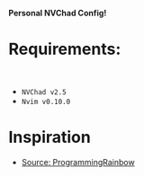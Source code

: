 **Personal NVChad Config!**
# Requirements:
<br>

- ```NVChad v2.5```
- ```Nvim v0.10.0```

# Inspiration

- [Source: ProgrammingRainbow](https://github.com/ProgrammingRainbow/NvChad-2.5?tab=readme-ov-file)


